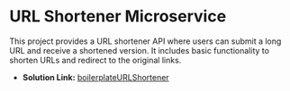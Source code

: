 # URL Shortener Microservice

This project provides a URL shortener API where users can submit a long URL and receive a shortened version. It includes basic functionality to shorten URLs and redirect to the original links.

- **Solution Link:**
[boilerplateURLShortener](boilerplateurlshortener-project.railway.internal)
